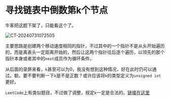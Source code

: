 # 寻找链表中倒数第k个节点

牛客把这题下架了，只能看这个了。

![CT-20240731072505](https://md-wind.oss-cn-nanjing.aliyuncs.com/md/202407311525761.png)

主要思路是创建两个移动速度相同的指针，不过其中的一个指针不是从头开始遍历的，而是离表头一定距离开始的，然后让这两个指针往后逐个遍历，以领先的那个指针本身或者其中的`next`成员作为循环条件。

从后面的录屏来看，`k`甚至可以为0，我没有想到这种情况，好在此时仍可以通过。额，要不要判断一下`k`是不是正数？或许应该将`k`的类型定义为`unsigned int`更好。

`LeetCode`上有类似题目，不过做了调整，规定`k`一定是合法的。[链接在这里](https://leetcode.cn/problems/kth-node-from-end-of-list-lcci/)